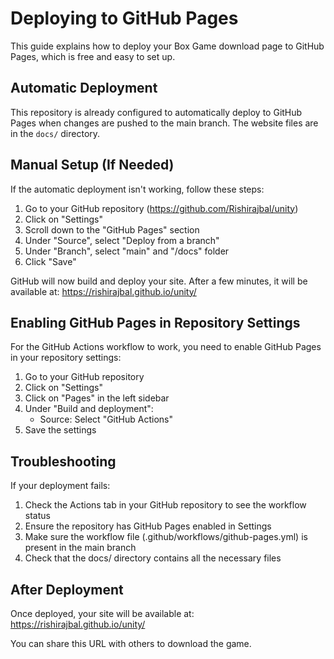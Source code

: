 # Deploying to GitHub Pages

This guide explains how to deploy your Box Game download page to GitHub Pages, which is free and easy to set up.

## Automatic Deployment

This repository is already configured to automatically deploy to GitHub Pages when changes are pushed to the main branch. The website files are in the `docs/` directory.

## Manual Setup (If Needed)

If the automatic deployment isn't working, follow these steps:

1. Go to your GitHub repository (https://github.com/Rishirajbal/unity)
2. Click on "Settings"
3. Scroll down to the "GitHub Pages" section
4. Under "Source", select "Deploy from a branch"
5. Under "Branch", select "main" and "/docs" folder
6. Click "Save"

GitHub will now build and deploy your site. After a few minutes, it will be available at:
https://rishirajbal.github.io/unity/

## Enabling GitHub Pages in Repository Settings

For the GitHub Actions workflow to work, you need to enable GitHub Pages in your repository settings:

1. Go to your GitHub repository
2. Click on "Settings"
3. Click on "Pages" in the left sidebar
4. Under "Build and deployment":
   - Source: Select "GitHub Actions"
5. Save the settings

## Troubleshooting

If your deployment fails:

1. Check the Actions tab in your GitHub repository to see the workflow status
2. Ensure the repository has GitHub Pages enabled in Settings
3. Make sure the workflow file (.github/workflows/github-pages.yml) is present in the main branch
4. Check that the docs/ directory contains all the necessary files

## After Deployment

Once deployed, your site will be available at:
https://rishirajbal.github.io/unity/

You can share this URL with others to download the game.